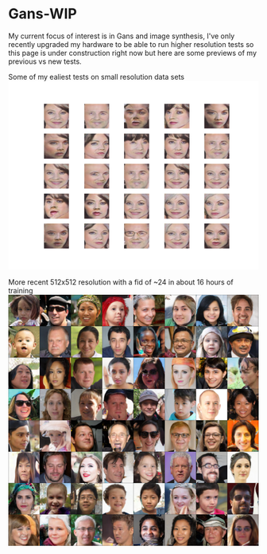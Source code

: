 # Gans-WIP
My current focus of interest is in Gans and image synthesis, I've only recently upgraded my hardware to be able to run higher resolution tests so this page is under construction right now but here are some previews of my previous vs new tests.

Some of my ealiest tests on small resolution data sets
![Gan1](gantest1fail.png)

More recent 512x512 resolution with a fid of ~24 in about 16 hours of training
![Gan2](178-ema.jpg)
